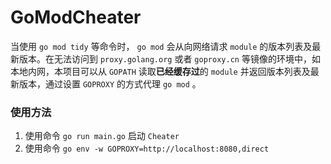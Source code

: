 # GoModCheater

当使用 `go mod tidy` 等命令时， `go mod` 会从向网络请求 `module` 的版本列表及最新版本。在无法访问到 `proxy.golang.org` 或者 `goproxy.cn` 等镜像的环境中，如本地内网，本项目可以从 `GOPATH` 读取**已经缓存过**的 `module` 并返回版本列表及最新版本，通过设置 `GOPROXY` 的方式代理 `go mod` 。

### 使用方法
1. 使用命令 `go run main.go` 启动 `Cheater`
2. 使用命令 `go env -w GOPROXY=http://localhost:8080,direct`